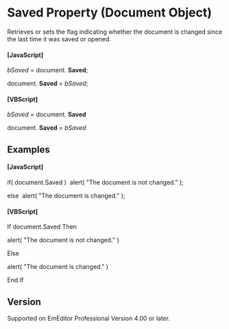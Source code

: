 # Saved Property (Document Object)

Retrieves or sets the flag indicating whether the document is changed since
the last time it was saved or opened.

#### \[JavaScript\]

_bSaved_ = document. **Saved**;

document. **Saved** = _bSaved_;

#### \[VBScript\]

_bSaved_ = document. **Saved**

document. **Saved** = _bSaved_

## Examples

#### \[JavaScript\]

if( document.Saved )  alert( "The document is not changed." );

else  alert( "The document is changed." );

#### \[VBScript\]

If document.Saved Then

alert( "The document is not changed." )

Else

alert( "The document is changed." )

End If

## Version

Supported on EmEditor Professional Version 4.00 or later.
